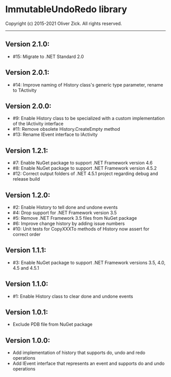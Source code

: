 # ImmutableUndoRedo library
Copyright (c) 2015-2021 Oliver Zick. All rights reserved.

---

## Version 2.1.0:

* #15: Migrate to .NET Standard 2.0

## Version 2.0.1:

* #14: Improve naming of History class's generic type parameter, rename to TActivity

## Version 2.0.0:

* #9: Enable History class to be specialized with a custom implementation of the IActivity interface
* #11: Remove obsolete History.CreateEmpty method
* #13: Rename IEvent interface to IActivity

## Version 1.2.1:

* #7: Enable NuGet package to support .NET Framework version 4.6
* #8: Enable NuGet package to support .NET Framework version 4.5.2
* #12: Correct output folders of .NET 4.5.1 project regarding debug and release build

## Version 1.2.0:

* #2: Enable History to tell done and undone events
* #4: Drop support for .NET Framework version 3.5
* #5: Remove .NET Framework 3.5 files from NuGet package
* #6: Improve change history by adding issue numbers
* #10: Unit tests for CopyXXXTo methods of History now assert for correct order

## Version 1.1.1:

* #3: Enable NuGet package to support .NET Framework versions 3.5, 4.0, 4.5 and 4.5.1

## Version 1.1.0:

* #1: Enable History class to clear done and undone events

## Version 1.0.1:

* Exclude PDB file from NuGet package

## Version 1.0.0:

* Add implementation of history that supports do, undo and redo operations
* Add IEvent interface that represents an event and supports do and undo operations
